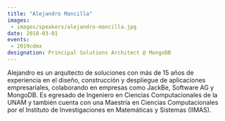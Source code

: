 ```yaml
---
title: "Alejandro Mancilla"
images:
 - images/speakers/alejandro-mancilla.jpg
date: 2018-03-01
events: 
 - 2019cdmx
designation: Principal Solutions Architect @ MongoDB
---
```


Alejandro es un arquitecto de soluciones con más de 15 años de experiencia en el diseño, construcción y despliegue de aplicaciones empresariales, colaborando en empresas como JackBe, Software AG y MongoDB. Es egresado de Ingeniero en Ciencias Computacionales de la UNAM y también cuenta con una Maestría en Ciencias Computacionales por el Instituto de Investigaciones en Matemáticas y Sistemas (IIMAS).